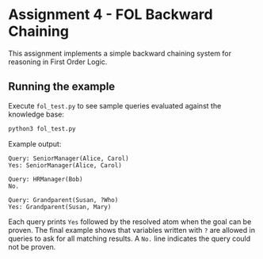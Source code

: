 # Assignment 4 - FOL Backward Chaining

This assignment implements a simple backward chaining system for reasoning in First Order Logic.

## Running the example

Execute `fol_test.py` to see sample queries evaluated against the knowledge base:

```bash
python3 fol_test.py
```

Example output:

```
Query: SeniorManager(Alice, Carol)
Yes: SeniorManager(Alice, Carol)

Query: HRManager(Bob)
No.

Query: Grandparent(Susan, ?Who)
Yes: Grandparent(Susan, Mary)
```

Each query prints `Yes` followed by the resolved atom when the goal can be proven. The final example shows that variables written with ``?`` are allowed in queries to ask for all matching results. A ``No.`` line indicates the query could not be proven.
